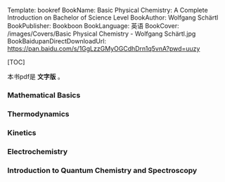 Template: bookref
BookName: Basic Physical Chemistry: A Complete Introduction on Bachelor of Science Level
BookAuthor: Wolfgang Schärtl
BookPublisher: Bookboon
BookLanguage: 英语
BookCover: /images/Covers/Basic Physical Chemistry - Wolfgang Schärtl.jpg
BookBaidupanDirectDownloadUrl: https://pan.baidu.com/s/1GgLzzGMyOGCdhDrn1q5vnA?pwd=uuzy 


[TOC]

本书pdf是 **文字版** 。

### Mathematical Basics

### Thermodynamics

### Kinetics

### Electrochemistry

### Introduction to Quantum Chemistry and Spectroscopy
